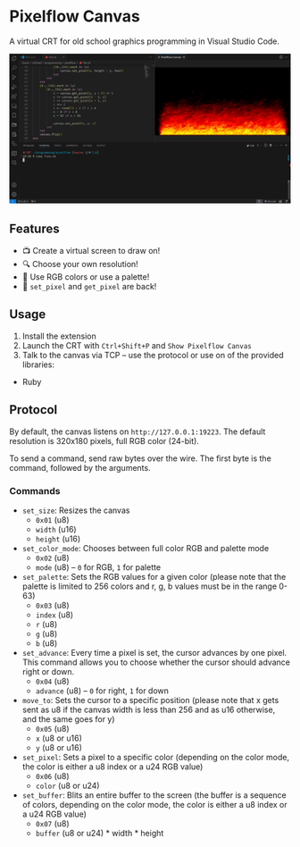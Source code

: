 # Pixelflow Canvas

A virtual CRT for old school graphics programming in Visual Studio Code.

<img src='images/cover.png'>

## Features

- 📺 Create a virtual screen to draw on!
- 🔍 Choose your own resolution!
- 🎨 Use RGB colors or use a palette!
- 🧟 `set_pixel` and `get_pixel` are back!

## Usage

1. Install the extension
2. Launch the CRT with `Ctrl+Shift+P` and `Show Pixelflow Canvas`
3. Talk to the canvas via TCP – use the protocol or use on of the provided libraries:
  - Ruby

## Protocol

By default, the canvas listens on `http://127.0.0.1:19223`. The default resolution is 320x180 pixels, full RGB color (24-bit).

To send a command, send raw bytes over the wire. The first byte is the command, followed by the arguments.

### Commands

- `set_size`: Resizes the canvas
  - `0x01` (u8)
  - `width` (u16)
  - `height` (u16)
- `set_color_mode`: Chooses between full color RGB and palette mode
  - `0x02` (u8)
  - `mode` (u8) – `0` for RGB, `1` for palette
- `set_palette`: Sets the RGB values for a given color (please note that the palette is limited to 256 colors and r, g, b values must be in the range 0-63)
  - `0x03` (u8)
  - `index` (u8)
  - `r` (u8)
  - `g` (u8)
  - `b` (u8)
- `set_advance`: Every time a pixel is set, the cursor advances by one pixel. This command allows you to choose whether the cursor should advance right or down.
  - `0x04` (u8)
  - `advance` (u8) – `0` for right, `1` for down
- `move_to`: Sets the cursor to a specific position (please note that x gets sent as u8 if the canvas width is less than 256 and as u16 otherwise, and the same goes for y)
  - `0x05` (u8)
  - `x` (u8 or u16)
  - `y` (u8 or u16)
- `set_pixel`: Sets a pixel to a specific color (depending on the color mode, the color is either a u8 index or a u24 RGB value)
  - `0x06` (u8)
  - `color` (u8 or u24)
- `set_buffer`: Blits an entire buffer to the screen (the buffer is a sequence of colors, depending on the color mode, the color is either a u8 index or a u24 RGB value)
  - `0x07` (u8)
  - `buffer` (u8 or u24) * width * height